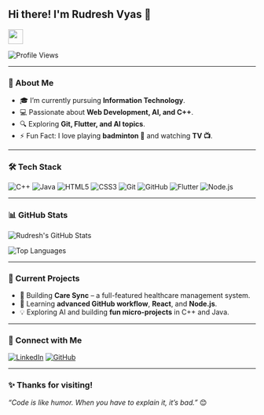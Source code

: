 ## Hi there! I'm Rudresh Vyas 👋
<img src="https://media.giphy.com/media/hvRJCLFzcasrR4ia7z/giphy.gif" width="30px">

![Profile Views](https://komarev.com/ghpvc/?username=Rudreshvyas07&label=Profile%20Views&color=0e75b6&style=flat)

---

### 🚀 About Me
- 🎓 I’m currently pursuing **Information Technology**.
- 💻 Passionate about **Web Development, AI, and C++**.
- 🔍 Exploring **Git, Flutter, and AI topics**.
- ⚡ Fun Fact: I love playing **badminton 🏸** and watching **TV 📺**.

---

### 🛠️ Tech Stack
![C++](https://img.shields.io/badge/C++-00599C?style=for-the-badge&logo=c%2B%2B&logoColor=white)
![Java](https://img.shields.io/badge/Java-ED8B00?style=for-the-badge&logo=java&logoColor=white)
![HTML5](https://img.shields.io/badge/HTML5-E34F26?style=for-the-badge&logo=html5&logoColor=white)
![CSS3](https://img.shields.io/badge/CSS3-1572B6?style=for-the-badge&logo=css3&logoColor=white)
![Git](https://img.shields.io/badge/Git-F05032?style=for-the-badge&logo=git&logoColor=white)
![GitHub](https://img.shields.io/badge/GitHub-181717?style=for-the-badge&logo=github&logoColor=white)
![Flutter](https://img.shields.io/badge/Flutter-02569B?style=for-the-badge&logo=flutter&logoColor=white)
![Node.js](https://img.shields.io/badge/Node.js-339933?style=for-the-badge&logo=nodedotjs&logoColor=white)

---

### 📊 GitHub Stats
![Rudresh's GitHub Stats](https://github-readme-stats-sigma-five.vercel.app/api?username=Rudreshvyas07&show_icons=true&theme=tokyonight)

![Top Languages](https://github-readme-stats-sigma-five.vercel.app/api/top-langs/?username=Rudreshvyas07&layout=compact&theme=tokyonight)

---

### 🎯 Current Projects
- 🏥 Building **Care Sync** – a full-featured healthcare management system.
- 🌱 Learning **advanced GitHub workflow**, **React**, and **Node.js**.
- 💡 Exploring AI and building **fun micro-projects** in C++ and Java.

---

### 🔗 Connect with Me
[![LinkedIn](https://img.shields.io/badge/LinkedIn-0A66C2?style=for-the-badge&logo=linkedin&logoColor=white)](https://linkedin.com/in/your-linkedin)
[![GitHub](https://img.shields.io/badge/GitHub-181717?style=for-the-badge&logo=github&logoColor=white)](https://github.com/Rudreshvyas07)

---

### ✨ Thanks for visiting!  
_“Code is like humor. When you have to explain it, it’s bad.”_ 😊

